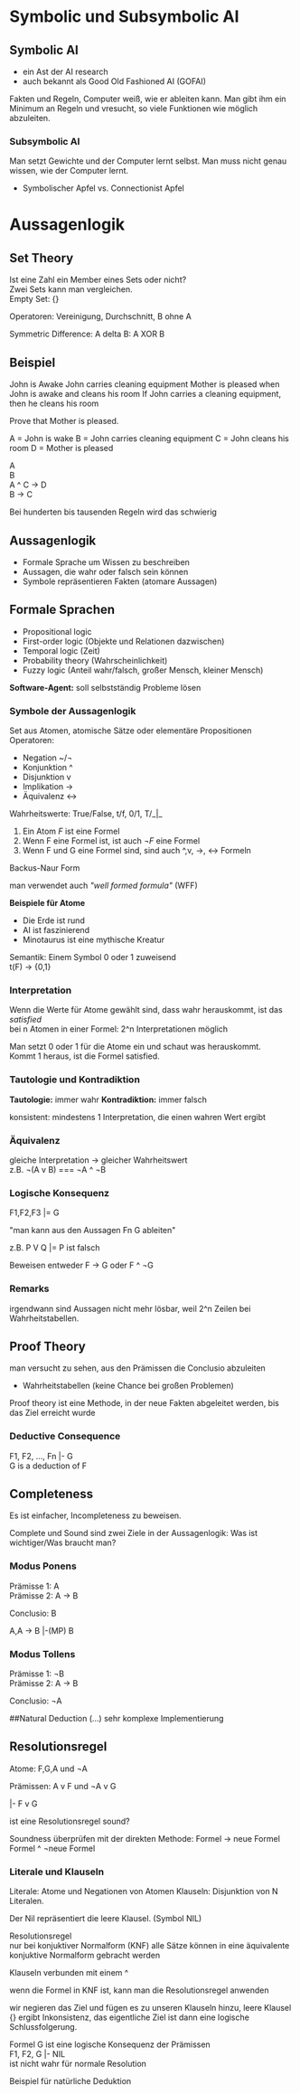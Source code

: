 # Symbolic und Subsymbolic AI

## Symbolic AI

* ein Ast der AI research
* auch bekannt als Good Old Fashioned AI (GOFAI)

Fakten und Regeln, Computer weiß, wie er ableiten kann. Man gibt ihm ein Minimum an Regeln und vresucht, so viele Funktionen wie möglich abzuleiten.

### Subsymbolic AI

Man setzt Gewichte und der Computer lernt selbst. Man muss nicht genau wissen, wie der Computer lernt. 

* Symbolischer Apfel vs. Connectionist Apfel

# Aussagenlogik

## Set Theory

Ist eine Zahl ein Member eines Sets oder nicht?  
Zwei Sets kann man vergleichen.  
Empty Set: {}

Operatoren: Vereinigung, Durchschnitt, B ohne A

Symmetric Difference: A delta B: A XOR B

## Beispiel

John is Awake
John carries cleaning equipment
Mother is pleased when John is awake and cleans his room
If John carries a cleaning equipment, then he cleans his room

Prove that Mother is pleased.

A = John is wake
B = John carries cleaning equipment
C = John cleans his room
D = Mother is pleased

A  
B  
A ^ C -> D  
B -> C  

Bei hunderten bis tausenden Regeln wird das schwierig


## Aussagenlogik

* Formale Sprache um Wissen zu beschreiben
* Aussagen, die wahr oder falsch sein können
* Symbole repräsentieren Fakten (atomare Aussagen)

## Formale Sprachen

* Propositional logic
* First-order logic (Objekte und Relationen dazwischen)
* Temporal logic (Zeit)
* Probability theory (Wahrscheinlichkeit)
* Fuzzy logic (Anteil wahr/falsch, großer Mensch, kleiner Mensch)

**Software-Agent:** soll selbstständig Probleme lösen

### Symbole der Aussagenlogik

Set aus Atomen, atomische Sätze oder elementäre Propositionen  
Operatoren:  

* Negation ~/¬
* Konjunktion ^
* Disjunktion v
* Implikation ->
* Äquivalenz <->

Wahrheitswerte: True/False, t/f, 0/1, T/\_|\_

1. Ein Atom *F* ist eine Formel
2. Wenn F eine Formel ist, ist auch *¬F* eine Formel
3. Wenn F und G eine Formel sind, sind auch ^,v, ->, <-> Formeln

Backus-Naur Form

man verwendet auch _"well formed formula"_ (WFF)

**Beispiele für Atome**

* Die Erde ist rund
* AI ist faszinierend
* Minotaurus ist eine mythische Kreatur

Semantik: Einem Symbol 0 oder 1 zuweisend  
t(F) -> {0,1}

### Interpretation
Wenn die Werte für Atome gewählt sind, dass wahr herauskommt, ist das *satisfied*  
bei n Atomen in einer Formel: 2^n Interpretationen möglich

Man setzt 0 oder 1 für die Atome ein und schaut was herauskommt.  
Kommt 1 heraus, ist die Formel satisfied.

### Tautologie und Kontradiktion

**Tautologie:** immer wahr
**Kontradiktion:** immer falsch

konsistent: mindestens 1 Interpretation, die einen wahren Wert ergibt

### Äquivalenz

gleiche Interpretation -> gleicher Wahrheitswert  
z.B. ¬(A v B) === ¬A ^ ¬B

### Logische Konsequenz

F1,F2,F3 |= G

"man kann aus den Aussagen Fn G ableiten"

z.B. P V Q |= P ist falsch

Beweisen entweder F -> G oder F ^ ¬G

### Remarks
irgendwann sind Aussagen nicht mehr lösbar, weil 2^n Zeilen bei Wahrheitstabellen.


## Proof Theory
man versucht zu sehen, aus den Prämissen die Conclusio abzuleiten  
* Wahrheitstabellen (keine Chance bei großen Problemen)

Proof theory ist eine Methode, in der neue Fakten abgeleitet werden, bis das Ziel erreicht wurde

### Deductive Consequence

F1, F2, ..., Fn |- G  
G is a deduction of F

## Completeness

Es ist einfacher, Incompleteness zu beweisen.

Complete und Sound sind zwei Ziele in der Aussagenlogik: Was ist wichtiger/Was braucht man?

### Modus Ponens

Prämisse 1: A  
Prämisse 2: A -> B

Conclusio: B

A,A -> B |-(MP) B

### Modus Tollens

Prämisse 1: ¬B  
Prämisse 2: A -> B

Conclusio: ¬A

##Natural Deduction
(...)
sehr komplexe Implementierung

## Resolutionsregel
Atome: F,G,A und ¬A

Prämissen: A v F und ¬A v G

|- F v G

ist eine Resolutionsregel sound?

Soundness überprüfen mit der direkten Methode:
Formel -> neue Formel
Formel ^ ¬neue Formel

### Literale und Klauseln
Literale: Atome und Negationen von Atomen
Klauseln: Disjunktion von N Literalen.

Der Nil repräsentiert die leere Klausel. (Symbol NIL)

Resolutionsregel  
nur bei konjuktiver Normalform (KNF)
alle Sätze können in eine äquivalente konjuktive Normalform gebracht werden

Klauseln verbunden mit einem ^

wenn die Formel in KNF ist, kann man die Resolutionsregel anwenden

wir negieren das Ziel und fügen es zu unseren Klauseln hinzu, leere Klausel {} ergibt Inkonsistenz, das eigentliche Ziel ist dann eine logische Schlussfolgerung.

Formel G ist eine logische Konsequenz der Prämissen  
F1, F2, G |- NIL  
ist nicht wahr für normale Resolution

Beispiel für natürliche Deduktion


































